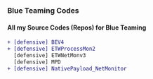 ### Blue Teaming Codes
#### All my Source Codes (Repos) for Blue Teaming

```diff 
+ [defensive] BEV4
+ [defensive] ETWProcessMon2
  [defensive] ETWNetMonv3
  [defensive] MPD
+ [defensive] NativePayload_NetMonitor  
```
